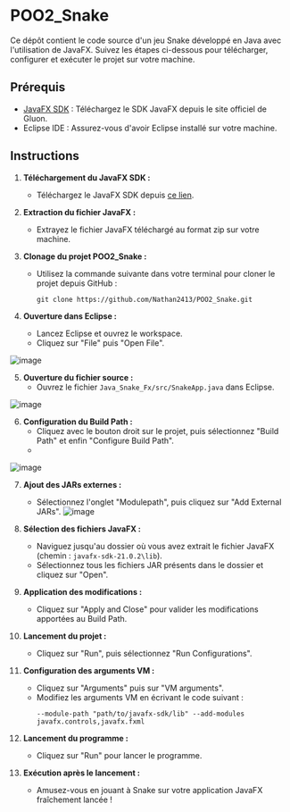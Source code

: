 # POO2_Snake

Ce dépôt contient le code source d'un jeu Snake développé en Java avec l'utilisation de JavaFX. Suivez les étapes ci-dessous pour télécharger, configurer et exécuter le projet sur votre machine.

## Prérequis
- [JavaFX SDK](https://gluonhq.com/products/javafx/) : Téléchargez le SDK JavaFX depuis le site officiel de Gluon.
- Eclipse IDE : Assurez-vous d'avoir Eclipse installé sur votre machine.

## Instructions

1. **Téléchargement du JavaFX SDK :**
   - Téléchargez le JavaFX SDK depuis [ce lien](https://gluonhq.com/products/javafx/).

2. **Extraction du fichier JavaFX :**
   - Extrayez le fichier JavaFX téléchargé au format zip sur votre machine.

3. **Clonage du projet POO2_Snake :**
   - Utilisez la commande suivante dans votre terminal pour cloner le projet depuis GitHub :
     ```
     git clone https://github.com/Nathan2413/POO2_Snake.git
     ```

4. **Ouverture dans Eclipse :**
   - Lancez Eclipse et ouvrez le workspace.
   - Cliquez sur "File" puis "Open File".
     
  ![image](https://github.com/Nathan2413/POO2_Snake/assets/109501880/777223c0-b91b-41ea-9b7e-e7f5e3d2de45)


5. **Ouverture du fichier source :**
   - Ouvrez le fichier `Java_Snake_Fx/src/SnakeApp.java` dans Eclipse.
     
![image](https://github.com/Nathan2413/POO2_Snake/assets/109501880/4332a1df-6c90-4be8-9b98-cb1a6ab71049)

6. **Configuration du Build Path :**
   - Cliquez avec le bouton droit sur le projet, puis sélectionnez "Build Path" et enfin "Configure Build Path".
   - 
![image](https://github.com/Nathan2413/POO2_Snake/assets/109501880/ad80357b-1451-4a68-a230-4699ba2cf920)

7. **Ajout des JARs externes :**
   - Sélectionnez l'onglet "Modulepath", puis cliquez sur "Add External JARs".
![image](https://github.com/Nathan2413/POO2_Snake/assets/109501880/9e5e6ed0-fbca-4dde-9052-406da41f2867)


8. **Sélection des fichiers JavaFX :**
   - Naviguez jusqu'au dossier où vous avez extrait le fichier JavaFX (chemin : `javafx-sdk-21.0.2\lib`).
   - Sélectionnez tous les fichiers JAR présents dans le dossier et cliquez sur "Open".

9. **Application des modifications :**
   - Cliquez sur "Apply and Close" pour valider les modifications apportées au Build Path.

10. **Lancement du projet :**
    - Cliquez sur "Run", puis sélectionnez "Run Configurations".

11. **Configuration des arguments VM :**
    - Cliquez sur "Arguments" puis sur "VM arguments".
    - Modifiez les arguments VM en écrivant le code suivant : 
      ```
      --module-path "path/to/javafx-sdk/lib" --add-modules javafx.controls,javafx.fxml
      ```

12. **Lancement du programme :**
    - Cliquez sur "Run" pour lancer le programme.

13. **Exécution après le lancement :**
    - Amusez-vous en jouant à Snake sur votre application JavaFX fraîchement lancée !

